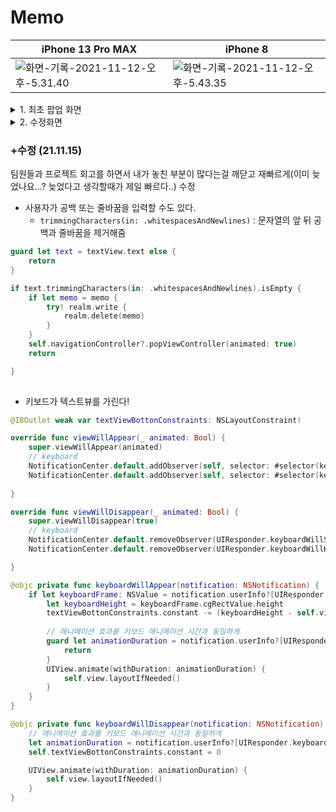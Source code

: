 # Memo

|  iPhone 13 Pro MAX    | iPhone 8 |
| ---- | ---- |
|  ![화면-기록-2021-11-12-오후-5.31.40](README.assets/화면-기록-2021-11-12-오후-5.31.40.gif)    |   ![화면-기록-2021-11-12-오후-5.43.35](README.assets/화면-기록-2021-11-12-오후-5.43.35.gif)   |






<details>
<summary>1. 최초 팝업 화면</summary>
`FirstLaunchHelper.swift`

```swift
import Foundation

class FirstLaunch {
    let wasLaunchedBefore: Bool
    var isFirstLaunch: Bool {
        return !wasLaunchedBefore
    }
    
    init(source: FirstLaunchDataSource) {
        let wasLaunchedBefore = source.getWasLaunchedBefore()
        self.wasLaunchedBefore = wasLaunchedBefore
        if !wasLaunchedBefore {
            source.setWasLaunchedBefore(true)
        }
    }
}

extension FirstLaunch {
    static func alwaysFirst() -> FirstLaunch {
        let source = AlwaysFirstLaunchDataSource()
        let firstLaunch = FirstLaunch(source: source)
        return firstLaunch
    } }

protocol FirstLaunchDataSource {
    func getWasLaunchedBefore() -> Bool
    func setWasLaunchedBefore(_ wasLaunchedBefore: Bool)
    
}

struct AlwaysFirstLaunchDataSource : FirstLaunchDataSource {
    func getWasLaunchedBefore() -> Bool { return false }
    func setWasLaunchedBefore(_ wasLaunchedBefore: Bool) {
        // do nothing
    }
}

struct UserDefaultsFirstLaunchDataSource : FirstLaunchDataSource {
    let defaults: UserDefaults
    let key: String
    func getWasLaunchedBefore() -> Bool {
        return defaults.bool(forKey: key)
    }
    func setWasLaunchedBefore(_ wasLaunchedBefore: Bool) {
        defaults.set(wasLaunchedBefore, forKey: key)
    }
}
```



`AppDelegate` - ` func application(_ application: UIApplication, didFinishLaunchingWithOptions launchOptions: [UIApplication.LaunchOptionsKey: Any]?) -> Bool`

```swift
#if DEBUG
  self.firstLaunch = FirstLaunch.alwaysFirst()
#else
  let source = UserDefaultsFirstLaunchDataSource(defaults: .standard, key: "com.arie.Memo")
  self.firstLaunch = FirstLaunch(source: source)
#endif
```



```swift
func showFirstInfoVC() {
  let appDelegate = UIApplication.shared.delegate as! AppDelegate
  if appDelegate.firstLaunch?.isFirstLaunch == true {
    print("first launch")
    let vc = FirstInfoViewController.instantiate()
    self.present(vc, animated: true, completion: nil)
  } else {
    print("not first")
  }
}
```

</details>


<details>
<summary>2. 수정화면</summary>


- swipe, back, 완료 시 메모 저장

1. 처음엔 swipe gesture를 커스텀해서 메모를 저장하는 방식으로 접근
```swift
override func viewDidLoad() {	            
 self.navigationController?.interactivePopGestureRecognizer?.isEnabled = false
  let edgePan = UIScreenEdgePanGestureRecognizer(target: self, action: #selector(screenEdgeSwiped))
  edgePan.edges = .left
  view.addGestureRecognizer(edgePan)
}
@objc func screenEdgeSwiped(_ recognizer: UIScreenEdgePanGestureRecognizer) {
  if recognizer.state == .recognized {
    saveMemo()
  }
}

```

2. `isMovingFromParent` `didMove`

   좀 더 찾아보니 이런 프로퍼티와 함수가 있었다고 한다. 그런데 이게 기획 의도에 맞는 구현인지 헷갈립니다..

```swift
    override func viewWillDisappear(_ animated: Bool) {
        super.viewWillDisappear(true)
        if isMovingFromParent {
            saveMemo()
        }
    }
    override func didMove(toParent parent: UIViewController?) {
        print(#function, parent) // pop할시 parent가 nil
    }
```



- 첫 줄 제목

처음에는 두 개의 UITextView를 스크롤뷰에 넣어서 title과 content를 분리하려 했었다. 엔터를 치면 다음 textView로 responder를 옮기는 방식으로...

삽질하다가 알게된 스크롤뷰의 상식

```swift
Content Layout Guide: ScrollView가 보여질 영역
Frame Layout Guide: 스크롤뷰의 Frame에 해당하는 영역, 즉 스마트폰 화면에서 ScrollView가 보여질 영역
```
하지만 하나의 텍스트뷰로도 가능할 것 같아서 변경

```swift
guard let text = textView.text else {
    return
}
if text.isEmpty {
    if let memo = memo {
        try! realm.write {
            realm.delete(memo)
        }
    }
    self.navigationController?.popViewController(animated: true)
    return
}

var title = ""
var content = ""

if let firstLineEndIndex = text.firstIndex(of: "\n") {
    title = String(text[...firstLineEndIndex])
    content = String(text[text.index(after: firstLineEndIndex)...])
} else {
    title = text
}
```

</details>



### +수정 (21.11.15)

팀원들과 프로젝트 회고를 하면서 내가 놓친 부분이 많다는걸 깨닫고 재빠르게(이미 늦었나요...? 늦었다고 생각할때가 제일 빠르다..) 수정

- 사용자가 공백 또는 줄바꿈을 입력할 수도 있다.
  - `trimmingCharacters(in: .whitespacesAndNewlines)` : 문자열의 앞 뒤 공백과 줄바꿈을 제거해줌

```swift
guard let text = textView.text else {
    return
}

if text.trimmingCharacters(in: .whitespacesAndNewlines).isEmpty {
    if let memo = memo {
        try! realm.write {
            realm.delete(memo)
        }
    }
    self.navigationController?.popViewController(animated: true)
    return

}
        
```

- 키보드가 텍스트뷰를 가린다!

```swift
@IBOutlet weak var textViewBottonConstraints: NSLayoutConstraint!

override func viewWillAppear(_ animated: Bool) {
    super.viewWillAppear(animated)
    // keyboard
    NotificationCenter.default.addObserver(self, selector: #selector(keyboardWillAppear(notification:)), name: UIResponder.keyboardWillShowNotification, object: nil)
    NotificationCenter.default.addObserver(self, selector: #selector(keyboardWillDisappear(notification:)), name: UIResponder.keyboardWillHideNotification, object: nil)
    
}

override func viewWillDisappear(_ animated: Bool) {
    super.viewWillDisappear(true)
    // keyboard
    NotificationCenter.default.removeObserver(UIResponder.keyboardWillShowNotification)
    NotificationCenter.default.removeObserver(UIResponder.keyboardWillHideNotification)

}

@objc private func keyboardWillAppear(notification: NSNotification) {
    if let keyboardFrame: NSValue = notification.userInfo?[UIResponder.keyboardFrameEndUserInfoKey] as? NSValue {
        let keyboardHeight = keyboardFrame.cgRectValue.height
        textViewBottonConstraints.constant -= (keyboardHeight - self.view.safeAreaInsets.bottom)
        
        // 애니메이션 효과를 키보드 애니메이션 시간과 동일하게
        guard let animationDuration = notification.userInfo?[UIResponder.keyboardAnimationDurationUserInfoKey] as? TimeInterval else {
            return
        }
        UIView.animate(withDuration: animationDuration) {
            self.view.layoutIfNeeded()
        }
    }
}

@objc private func keyboardWillDisappear(notification: NSNotification) {
    // 애니메이션 효과를 키보드 애니메이션 시간과 동일하게
    let animationDuration = notification.userInfo?[UIResponder.keyboardAnimationDurationUserInfoKey] as! TimeInterval
    self.textViewBottonConstraints.constant = 0

    UIView.animate(withDuration: animationDuration) {
        self.view.layoutIfNeeded()
    }
}

```



